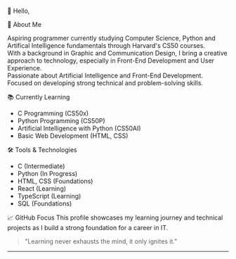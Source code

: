 👋 Hello,

🚀 About Me

Aspiring programmer currently studying Computer Science, Python and Artifical Intelligence fundamentals through Harvard's CS50 courses.  
With a background in Graphic and Communication Design, I bring a creative approach to technology, especially in Front-End Development and User Experience.  
Passionate about Artificial Intelligence and Front-End Development.  
Focused on developing strong technical and problem-solving skills.

📚 Currently Learning

- C Programming (CS50x)
- Python Programming (CS50P)
- Artificial Intelligence with Python (CS50AI)
- Basic Web Development (HTML, CSS)

🛠️ Tools & Technologies

- C (Intermediate)
- Python (In Progress)
- HTML, CSS (Foundations)
- React (Learning)
- TypeScript (Learning)
- SQL (Foundations)

📈 GitHub Focus
This profile showcases my learning journey and technical projects as I build a strong foundation for a career in IT.

> "Learning never exhausts the mind, it only ignites it."

---
